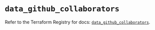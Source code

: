 # `data_github_collaborators`

Refer to the Terraform Registry for docs: [`data_github_collaborators`](https://registry.terraform.io/providers/integrations/github/6.4.0/docs/data-sources/collaborators).
